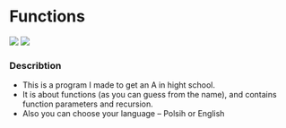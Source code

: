 # Functions
![](https://img.shields.io/github/license/OlsonBolson-C/Functions)
![](https://img.shields.io/github/last-commit/OlsonBolson-C/Functions)
### Describtion
- This is a program I made to get an A in hight school.
- It is about functions (as you can guess from the name), and contains function parameters and recursion.
- Also you can choose your language – Polsih or English 
